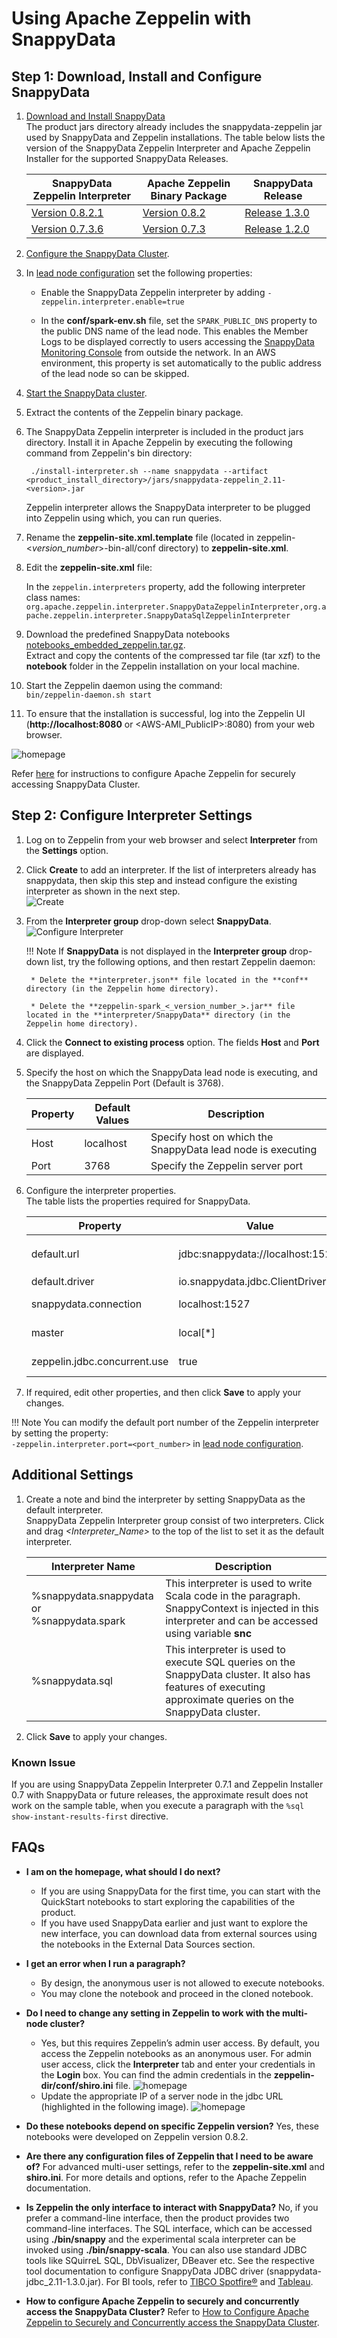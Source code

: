 <a id="howto-zeppelin"></a>
# Using Apache Zeppelin with SnappyData


## Step 1: Download, Install and Configure SnappyData
1. [Download and Install SnappyData](../install/install_on_premise.md) </br>
   The product jars directory already includes the snappydata-zeppelin jar used by SnappyData and Zeppelin installations.
   The table below lists the version of the SnappyData Zeppelin Interpreter and Apache Zeppelin Installer for the supported SnappyData Releases.

   | SnappyData Zeppelin Interpreter | Apache Zeppelin Binary Package | SnappyData Release|
   |---------------------------------|--------------------------------|-------------------|
   |[Version 0.8.2.1](https://github.com/TIBCOSoftware/snappy-zeppelin-interpreter/releases/tag/v0.8.2.1) |[Version 0.8.2](http://archive.apache.org/dist/zeppelin/zeppelin-0.8.2/zeppelin-0.8.2-bin-netinst.tgz) |[Release 1.3.0](https://github.com/TIBCOSoftware/snappydata/releases/tag/v1.3.0)|
   |[Version 0.7.3.6](https://github.com/TIBCOSoftware/snappy-zeppelin-interpreter/releases/tag/v0.7.3.6) |[Version 0.7.3](http://archive.apache.org/dist/zeppelin/zeppelin-0.7.3/zeppelin-0.7.3-bin-netinst.tgz) |[Release 1.2.0](https://github.com/TIBCOSoftware/snappydata/releases/tag/v1.2.0)|

2. [Configure the SnappyData Cluster](../configuring_cluster/configuring_cluster.md).

3. In [lead node configuration](../configuring_cluster/configuring_cluster.md#configuring-leads) set the following properties:

    - Enable the SnappyData Zeppelin interpreter by adding `-zeppelin.interpreter.enable=true`

    - In the **conf/spark-env.sh** file, set the `SPARK_PUBLIC_DNS` property to the public DNS name of the lead node. This enables the Member Logs to be displayed correctly to users accessing the [SnappyData Monitoring Console](../monitoring/monitoring.md) from outside the network.
      In an AWS environment, this property is set automatically to the public address of the lead node so can be skipped.

4. [Start the SnappyData cluster](start_snappy_cluster.md).

5. Extract the contents of the Zeppelin binary package. </br>

6. The SnappyData Zeppelin interpreter is included in the product jars directory. Install it in Apache Zeppelin by executing the following command from Zeppelin's bin directory: </br>

        ./install-interpreter.sh --name snappydata --artifact <product_install_directory>/jars/snappydata-zeppelin_2.11-<version>.jar

   Zeppelin interpreter allows the SnappyData interpreter to be plugged into Zeppelin using which, you can run queries.

7. Rename the **zeppelin-site.xml.template** file (located in zeppelin-<_version_number_>-bin-all/conf directory) to **zeppelin-site.xml**.

8. Edit the **zeppelin-site.xml** file:

   In the `zeppelin.interpreters` property, add the following interpreter class names: `org.apache.zeppelin.interpreter.SnappyDataZeppelinInterpreter,org.apache.zeppelin.interpreter.SnappyDataSqlZeppelinInterpreter`

9. Download the predefined SnappyData notebooks [notebooks\_embedded\_zeppelin.tar.gz](https://github.com/TIBCOSoftware/snappy-zeppelin-interpreter/blob/master/examples/notebook/notebooks_embedded_zeppelin.tar.gz). </br> Extract and copy the contents of the compressed tar file (tar xzf) to the **notebook** folder in the Zeppelin installation on your local machine.

10. Start the Zeppelin daemon using the command: </br> `bin/zeppelin-daemon.sh start`

11. To ensure that the installation is successful, log into the Zeppelin UI (**http://localhost:8080** or <AWS-AMI\_PublicIP>:8080) from your web browser.

![homepage](../Images/zeppelin.png)

Refer [here](concurrent_apache_zeppelin_access_to_secure_snappydata.md) for instructions to configure Apache Zeppelin for securely accessing SnappyData Cluster.


## Step 2: Configure Interpreter Settings

1. Log on to Zeppelin from your web browser and select **Interpreter** from the **Settings** option.

2. Click **Create** to add an interpreter. If the list of interpreters already has snappydata,
   then skip this step and instead configure the existing interpreter as shown in the next step.</br> ![Create](../Images/create_interpreter.png)

3. From the **Interpreter group** drop-down select **SnappyData**.
   ![Configure Interpreter](../Images/snappydata_interpreter_properties.png)

   !!! Note
   If **SnappyData** is not displayed in the **Interpreter group** drop-down list, try the following options, and then restart Zeppelin daemon:

        * Delete the **interpreter.json** file located in the **conf** directory (in the Zeppelin home directory).

        * Delete the **zeppelin-spark_<_version_number_>.jar** file located in the **interpreter/SnappyData** directory (in the Zeppelin home directory).


4. Click the **Connect to existing process** option. The fields **Host** and **Port** are displayed.

5. Specify the host on which the SnappyData lead node is executing, and the SnappyData Zeppelin Port (Default is 3768).

   | Property | Default Values | Description |
   |----------|----------------|-------------|
   |Host      |localhost       |Specify host on which the SnappyData lead node is executing |
   |Port      |3768            |Specify the Zeppelin server port |

6. Configure the interpreter properties. </br>The table lists the properties required for SnappyData.

   | Property | Value | Description |
   |----------|-------|-------------|
   |default.url|jdbc:snappydata://localhost:1527/ | Specify the JDBC URL for SnappyData cluster in the format `jdbc:snappydata://<locator_hostname>:1527` |
   |default.driver|io.snappydata.jdbc.ClientDriver| Specify the JDBC driver for SnappyData|
   |snappydata.connection|localhost:1527| Specify the `host:clientPort` combination of the locator for the JDBC connection |
   |master|local[*]| Specify the URI of the spark master (only local/split mode) |
   |zeppelin.jdbc.concurrent.use|true| Specify the Zeppelin scheduler to be used. </br>Select **True** for Fair and **False** for FIFO |

7. If required, edit other properties, and then click **Save** to apply your changes.</br>


!!! Note
You can modify the default port number of the Zeppelin interpreter by setting the property:</br>
`-zeppelin.interpreter.port=<port_number>` in [lead node configuration](../configuring_cluster/configuring_cluster.md#configuring-leads).

## Additional Settings

1. Create a note and bind the interpreter by setting SnappyData as the default interpreter.</br> SnappyData Zeppelin Interpreter group consist of two interpreters. Click and drag *<_Interpreter_Name_>* to the top of the list to set it as the default interpreter.

   | Interpreter Name | Description |
   |------------------|-------------|
   |%snappydata.snappydata or </br> %snappydata.spark | This interpreter is used to write Scala code in the paragraph. SnappyContext is injected in this interpreter and can be accessed using variable **snc** |
   |%snappydata.sql | This interpreter is used to execute SQL queries on the SnappyData cluster. It also has features of executing approximate queries on the SnappyData cluster.|

2. Click **Save** to apply your changes.

### Known Issue

If you are using SnappyData Zeppelin Interpreter 0.7.1 and Zeppelin Installer 0.7 with SnappyData or future releases, the approximate result does not work on the sample table, when you execute a paragraph with the `%sql show-instant-results-first` directive.

## FAQs

* **I am on the homepage, what should I do next?**
    *	If you are using SnappyData for the first time, you can start with the QuickStart notebooks to start exploring the capabilities of the product.
    *	If you have used SnappyData earlier and just want to explore the new interface, you can download data from external sources using the notebooks in the External Data Sources section.

* **I get an error when I run a paragraph?**
    *	By design, the anonymous user is not allowed to execute notebooks.
    *	You may clone the notebook and proceed in the cloned notebook.

* **Do I need to change any setting in Zeppelin to work with the multi-node cluster?**
    *	Yes, but this requires Zeppelin’s admin user access. By default, you access the Zeppelin notebooks as an anonymous user. For admin user access, click the **Interpreter** tab and enter your credentials in the **Login** box. You can find the admin credentials in the **zeppelin-dir/conf/shiro.ini** file.
    ![homepage](../Images/zeppelin_3.png)
    *	Update the appropriate IP of a server node in the jdbc URL (highlighted in the following image).
    ![homepage](../Images/zeppelin_2.png)

* **Do these notebooks depend on specific Zeppelin version?**
    Yes, these notebooks were developed on Zeppelin version 0.8.2.

* **Are there any configuration files of Zeppelin that I need to be aware of?**
    For advanced multi-user settings, refer to the **zeppelin-site.xml** and **shiro.ini**. For more details and options,  refer to the Apache Zeppelin documentation.

* **Is Zeppelin the only interface to interact with SnappyData?**
    No, if you prefer a command-line interface, then the product provides two command-line interfaces. The SQL interface, which can be accessed using **./bin/snappy** and the experimental scala interpreter can be invoked using **./bin/snappy-scala**.
    You can also use standard JDBC tools like SQuirreL SQL, DbVisualizer, DBeaver etc.
    See the respective tool documentation to configure SnappyData JDBC driver (snappydata-jdbc_2.11-1.3.0.jar).
    For BI tools, refer to [TIBCO Spotfire®](connecttibcospotfire.md) and [Tableau](tableauconnect.md).

* **How to configure Apache Zeppelin to securely and concurrently access the SnappyData Cluster?**
    Refer to [How to Configure Apache Zeppelin to Securely and Concurrently access the SnappyData Cluster](concurrent_apache_zeppelin_access_to_secure_snappydata.md).
